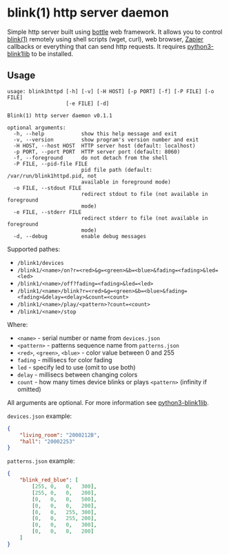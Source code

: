 blink(1) http server daemon
===========================

Simple http server built using [bottle](http://bottlepy.org/) web framework.
It allows you to control [blink(1)](http://thingm.com/products/blink-1/) remotely using shell scripts (wget, curl), web browser, [Zapier](https://zapier.com/) callbacks or everything that can send http requests.
It requires [python3-blink1lib](https://github.com/Shura1oplot/python3-blink1lib/) to be installed.

Usage
-----

```
usage: blink1httpd [-h] [-v] [-H HOST] [-p PORT] [-f] [-P FILE] [-o FILE]
                   [-e FILE] [-d]

Blink(1) http server daemon v0.1.1

optional arguments:
  -h, --help            show this help message and exit
  -v, --version         show program's version number and exit
  -H HOST, --host HOST  HTTP server host (default: localhost)
  -p PORT, --port PORT  HTTP server port (default: 8060)
  -f, --foreground      do not detach from the shell
  -P FILE, --pid-file FILE
                        pid file path (default: /var/run/blink1httpd.pid, not
                        available in foreground mode)
  -o FILE, --stdout FILE
                        redirect stdout to file (not available in foreground
                        mode)
  -e FILE, --stderr FILE
                        redirect stderr to file (not available in foreground
                        mode)
  -d, --debug           enable debug messages
```

Supported pathes:
* `/blink1/devices`
* `/blink1/<name>/on?r=<red>&g=<green>&b=<blue>&fading=<fading>&led=<led>`
* `/blink1/<name>/off?fading=<fading>&led=<led>`
* `/blink1/<name>/blink?r=<red>&g=<green>&b=<blue>&fading=<fading>&delay=<delay>&count=<count>`
* `/blink1/<name>/play/<pattern>?count=<count>`
* `/blink1/<name>/stop`

Where:
* `<name>` - serial number or name from `devices.json`
* `<pattern>` - patterns sequence name from `patterns.json`
* `<red>`, `<green>`, `<blue>` - color value between 0 and 255
* `fading` - millisecs for color fading
* `led` - specify led to use (omit to use both)
* `delay` - millisecs between changing colors
* `count` - how many times device blinks or plays `<pattern>` (infinity if omitted)

All arguments are optional. For more information see [python3-blink1lib](https://github.com/Shura1oplot/python3-blink1lib/).

`devices.json` example:
```json
{
    "living_room": "2000212B",
    "hall": "20002253"
}
```

`patterns.json` example:
```json
{
    "blink_red_blue": [
        [255, 0,   0,   300],
        [255, 0,   0,   200],
        [0,   0,   0,   500],
        [0,   0,   0,   200],
        [0,   0,   255, 300],
        [0,   0,   255, 200],
        [0,   0,   0,   300],
        [0,   0,   0,   200]
    ]
}
```

